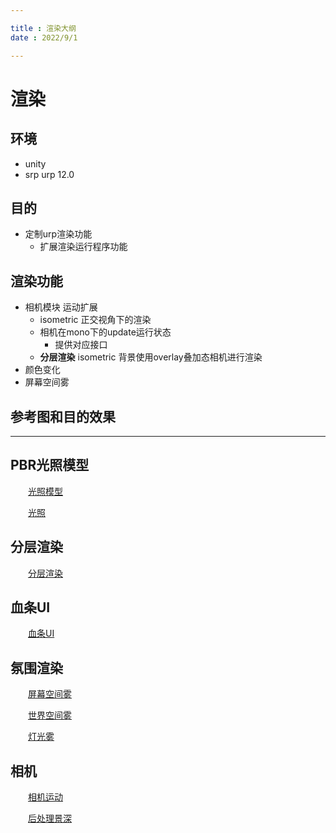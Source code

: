 ```yaml
--- 

title : 渲染大纲
date : 2022/9/1

---
```


# 渲染

## 环境

- unity
- srp urp 12.0

## 目的

- 定制urp渲染功能
    - 扩展渲染运行程序功能

## 渲染功能

- 相机模块 运动扩展
    - isometric 正交视角下的渲染
    - 相机在mono下的update运行状态
        - 提供对应接口
    - **分层渲染** isometric 背景使用overlay叠加态相机进行渲染
- 颜色变化
- 屏幕空间雾


## 参考图和目的效果

---

## PBR光照模型

&emsp;&emsp;[光照模型]()

&emsp;&emsp;[光照]()

## 分层渲染

&emsp;&emsp;[分层渲染]()

## 血条UI

&emsp;&emsp;[血条UI]()

## 氛围渲染

&emsp;&emsp;[屏幕空间雾]()

&emsp;&emsp;[世界空间雾]()

&emsp;&emsp;[灯光雾]()

## 相机

&emsp;&emsp;[相机运动]()

&emsp;&emsp;[后处理景深]()